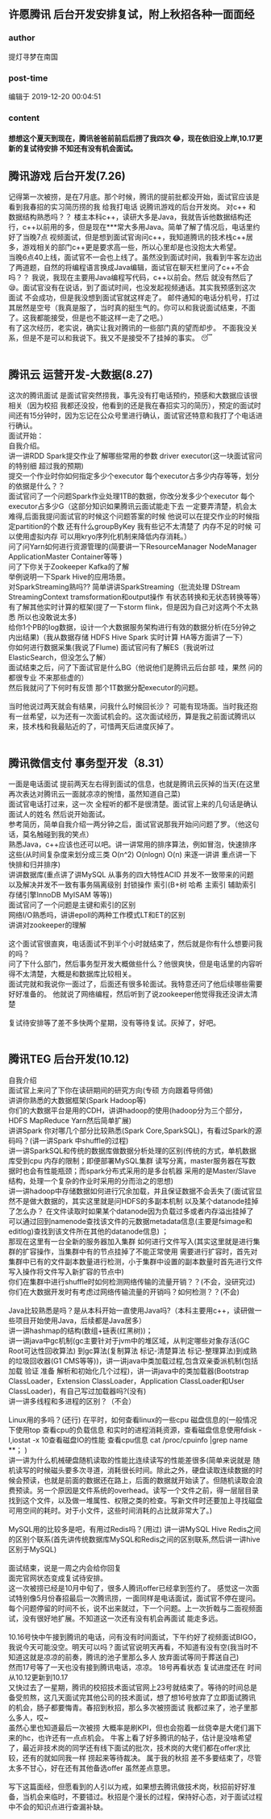 ## 许愿腾讯 后台开发安排复试，附上秋招各种一面面经
### author 
提灯寻梦在南国
### post-time 

编辑于  2019-12-20 00:04:51
### content 
<div class="post-topic-des nc-post-content">
 <h4>
  想想这个夏天到现在，腾讯爸爸前前后后捞了我四次
  <span>
   😂，现在依旧没上岸,10.17更新的复试待安排 不知还有没有机会面试。
  </span>
 </h4>
 <h2>
  <strong>
   腾讯游戏 后台开发(7.26)
  </strong>
 </h2>
 <div>
  记得第一次被捞，是在7月底。那个时候，腾讯的提前批都没开始，面试官应该是看到我春招的实习简历捞的我 给我打电话 说腾讯游戏的后台开发岗。 对c++ 和数据结构熟悉吗？？ 楼主本科c++，读研大多是Java，我就告诉他数据结构还行，c++以前用的多，但是现在***常大多用Java。简单了解了情况后，电话里约好了当晚7点 视频面试，但是想到面试官询问c++，我知道腾讯的技术栈c++居多，游戏相关的部门c++更是要求高一些，所以心里却是也没抱太大希望。
 </div>
 <div>
  当晚6点40上线，面试官不一会也上线了。虽然没到面试时间，我看到牛客左边出了两道题，自然的将编程语言换成Java编辑，面试官在聊天栏里问了c++不会吗？？ 我说，我现在主要用Java编程写代码，c++以前会。然后 就没有然后了
  <span>
   😪。面试官没有在说话，到了面试时间，也没发起视频通话。其实我预感到这次面试 不会成功，但是我没想到面试官就这样走了。 邮件通知的电话分机号，打过其居然是空号（我真是服了，当时真的挺生气的。你可以和我说面试结束，不面了。这我都能接受，但是也不能这样一走了之吧。）
  </span>
 </div>
 <div>
  <span>
   有了这次经历，老实说，确实让我对腾讯的一些部门真的望而却步。 不面我没关系，但是不是可以和我说下。我又不是接受不了挂掉的事实。
   <span>
    😴
   </span>
  </span>
 </div>
 <div>
  <span>
   <br/>
  </span>
 </div>
 <div>
  <h2>
   <span>
    腾讯云 运营开发-大数据(8.27)
   </span>
  </h2>
  <span>
   这次的腾讯面试 是面试官突然捞我，事先没有打电话预约，预感和大数据应该很相关（因为校招 我都还没投，他看到的还是我在春招实习的简历），预定的面试时间还有15分钟时，因为忘记在公众号里进行确认，面试官还特意和我打了个电话进行确认。
   <br/>
   面试开始：
   <br/>
   自我介绍。
  </span>
 </div>
 <div>
  <span>
   讲一讲RDD Spark提交作业了解哪些常用的参数 driver executor(这一块面试官问的特别细 超过我的预期)
  </span>
 </div>
 <div>
  <span>
   提交一个作业时你如何指定多少个executor 每个executor占多少内存等等，划分的依据是什么？？
  </span>
 </div>
 <div>
  <span>
   面试官问了一个问题Spark作业处理1TB的数据，你改分发多少个executor 每个executor占多少G（这部分知识如果腾讯云面试能走下去 一定要弄清楚，机会太难得,后面我提问面试官的时候这个问题答案的时候 他说可以在提交作业的时候指定partition的个数 还有什么groupByKey 我有些记不太清楚了 内存不足的时候 可以使用虚拟内存 可以用kryo序列化机制来降低内存消耗。）
  </span>
 </div>
 <div>
  <span>
   问了问Yarn如何进行资源管理的(简要讲一下ResourceManager NodeManager ApplicationMaster Container等等 )
  </span>
 </div>
 <div>
  <span>
   问了下你关于Zookeeper Kafka的了解
  </span>
 </div>
 <div>
  <span>
   举例说明一下Spark Hive的应用场景。
  </span>
 </div>
 <div>
  <span>
   对SparkStreaming熟吗?? 简单讲讲SparkStreaming（批流处理 DStream StreamingContext tramsformation和output操作 有状态转换和无状态转换等等）
  </span>
 </div>
 <div>
  <span>
   有了解其他实时计算的框架(提了一下storm flink，但是因为自己对这两个不太熟悉 所以也没敢说太多)
  </span>
 </div>
 <div>
  <span>
   给你1个PB的log数据，设计一个大数据服务架构进行有效的数据分析(在5分钟之内出结果)（我从数据存储 HDFS Hive Spark 实时计算 HA等方面讲了一下）
  </span>
 </div>
 <div>
  <span>
   你如何进行数据采集(我说了Flume) 面试官问有了解ES（我说听过ElasticSearch，但没怎么了解）
   <br/>
   面试结束之后，问了下面试官是什么BG（他说他们是腾讯云后台部 哇，果然 问的都很专业 不来那些虚的）
  </span>
 </div>
 <div>
  <span>
   然后我就问了下何时有反馈 那个1T数据分配executor的问题。
  </span>
 </div>
 <div>
  <span>
   <br/>
  </span>
 </div>
 <div>
  <span>
   当时他说过两天就会有结果，问我什么时候回长沙？ 可能有现场面。当时我还抱有一丝希望，以为还有一次面试机会的。这次面试经历，算是我之前面试腾讯以来，技术栈和我最贴近的了，可惜两天后进度灰掉了。
  </span>
 </div>
 <div>
  <span>
   <br/>
  </span>
 </div>
 <div>
  <h2>
   <span>
    腾讯微信支付 事务型开发（8.31）
   </span>
  </h2>
  <span>
   一面是电话面试 提前两天左右得到面试的信息，也就是腾讯云灰掉的当天(在这里再次表达对腾讯云一面就凉凉的惋惜，虽然知道自己菜)
   <br/>
   面试官电话打过来，这一次 全程听的都不是很清楚。面试官上来的几句话是确认面试人的姓名 然后说开始面试。
  </span>
 </div>
 <div>
  <span>
   参考简历，简单自我介绍一两分钟之后，面试官说那我开始问问题了罗。（他这句话，莫名触碰到我的笑点）
   <br/>
   熟悉Java，c++应该也还可以吧。讲一讲常用的排序算法，例如冒泡，快速排序这些(从时间复杂度来划分成三类 O(n^2) O(nlogn) O(n) 来逐一讲讲 重点讲一下快排和归并排序)
   <br/>
   讲讲数据库(重点讲了讲MySQL 从事务的四大特性ACID 并发不一致带来的问题 以及解决并发不一致有事务隔离级别 封锁操作 索引(B+树 哈希 主索引 辅助索引 存储引擎InnoDB MyISAM 等等))
  </span>
 </div>
 <div>
  <span>
   面试官问了一个问题是主键和索引的区别
   <br/>
   网络I/O熟悉吗，讲讲epoll的两种工作模式LT和ET的区别
   <br/>
   讲讲对zookeeper的理解
  </span>
 </div>
 <div>
  <span>
   <br/>
   这个面试官很直爽，电话面试不到半个小时就结束了，然后就是你有什么想要问我的吗？
  </span>
 </div>
 <div>
  <span>
   问了下什么部门，然后事务型开发大概做些什么？他很爽快，但是电话里的内容听得不太清楚，大概是和数据库比较相关。
  </span>
 </div>
 <div>
  <span>
   面试完就和我说你一面过了，后面还有很多轮面试。我特意还问了他后续哪些需要好好准备的。 他就说了网络编程，然后听到了说zookeeper他觉得我还没讲太清楚
  </span>
 </div>
 <div>
  <span>
   <br/>
  </span>
 </div>
 <div>
  <span>
   复试待安排等了差不多快两个星期，没有等待复试。灰掉了，好吧。
  </span>
 </div>
 <div>
  <span>
   <br/>
  </span>
 </div>
 <div>
  <h2>
   <span>
    腾讯TEG 后台开发(10.12)
   </span>
  </h2>
  <span>
   自我介绍
   <br/>
   面试官上来问了下你在读研期间的研究方向(专硕 方向跟着导师做)
   <br/>
   讲讲你熟悉的大数据框架(Spark Hadoop等)
   <br/>
   你们的大数据平台是用的CDH，讲讲hadoop的使用(hadoop分为三个部分，HDFS MapReduce Yarn然后简单扩展)
   <br/>
   讲讲Spark 你对哪几个部分比较熟悉(Spark Core,SparkSQL)，有看过Spark的源码吗？(讲一讲Spark 中shuffle的过程)
   <br/>
   讲一讲SparkSQL和传统的数据库做数据分析处理的区别(传统的方式，单机数据库受到cpu 内存的限制；即便部署MySQL集群 读写分离，master服务器在写数据时也会有性能瓶颈；而spark分布式采用的是多台机器 采用的是Master/Slave结构，处理一个复杂的作业时采用的分而治之的思想)
   <br/>
   讲一讲hadoop中存储数据如何进行冗余加载，并且保证数据不会丢失了(面试官显然不是做大数据的，其实这里就是问HDFS的多副本机制 以及某个datanode挂掉了怎么办？ 在文件读取时如果某个datanode因为负载过多或者内存溢出挂掉了 可以通过回到namenode查找该文件的元数据metadata信息(主要是fsimage和editlog)查找到该文件所在其他的datanode信息) ；
  </span>
 </div>
 <div>
  <span>
   那现在这里有一台全新的服务器加入集群 如何进行文件写入(其实这里就是进行集群的扩容操作，当集群中有的节点挂掉了不能正常使用 需要进行扩容时，首先对集群中已有的文件副本数量进行检测，小于集群中设置的副本数量时首先进行文件写入操作将文件写入新扩容的节点中)
   <br/>
   你们在集群中进行shuffle时如何检测网络传输的流量开销？？(不会，没研究过)
   <br/>
   你们在大数据开发时有考虑过网络传输流量的开销吗？如何检测？？(不会)
   <br/>
   <br/>
   Java比较熟悉是吗？是从本科开始一直使用Java吗?（本科主要用c++，读研做一些项目开始使用Java，后续都是Java居多）
   <br/>
   讲一讲hashmap的结构(数组+链表(红黑树))；
   <br/>
   讲一讲java中gc机制(gc主要针对于jvm中的堆区域，从判定哪些对象存活(GC Root可达性回收算法) 到gc算法(复制算法 标记-清楚算法 标记-整理算法)到成熟的垃圾回收器(G1 CMS等等))，讲一讲java中类加载过程,包含双亲委派机制(包括加载 验证 准备 解析和初始化几个过程)，讲一讲java中的类加载器(Bootstrap ClassLoader，Extension ClassLoader，Application ClassLoader和User ClassLoader)，有自己写过加载器吗?(没有)
   <br/>
   讲一讲多线程和多进程的区别？（不会）
   <br/>
   <br/>
   Linux用的多吗？(还行) 在平时，如何查看linux的一些cpu 磁盘信息的(一般情况下使用top 查看cpu的负载信息 和实时的进程消耗资源，查看磁盘信息使用fdisk -l,iostat -x 10查看磁盘IO的性能 查看cpu信息 cat /proc/cpuinfo |grep name **； )
   <br/>
   讲一讲为什么机械硬盘随机读取的性能比连续读写的性能差很多(简单来说就是 随机读写的时候磁头要多次寻道，消耗很长时间。除此之外，硬盘读取连续数据的时候会预读，也就是前面的数据还在路上，后面的数据就开始读了。但随机读取会浪费预读。另一个原因是文件系统的overhead。读写一个文件之前，得一层层目录找到这个文件，以及做一堆属性、权限之类的检查。写新文件时还要加上寻找磁盘可用空间的耗时。对于小文件，这些时间消耗的占比就非常大了。)
   <br/>
   <br/>
   MySQL用的比较多是吧，有用过Redis吗？(用过) 讲一讲MySQL Hive Redis之间的区别个联系(首先讲传统数据库MySQL和Redis之间的区别联系,然后讲一讲hive区别于MySQL)
   <br/>
   <br/>
   面试结束，说是一周之内会给你回复
   <br/>
   面完官网状态变成复试待安排。
   <br/>
   这一次被捞已经是10月中旬了，很多人腾讯offer已经拿到签约了。 感觉这一次面试特别像5月份春招最后一次腾讯捞，一面同样是电话面试，面试官不停在提问。每个问题停留的时间不长，说不出来就过，下一个问题。上一次折戟与二面视频面试，没有很好地扩展。不知道这一次还有没有机会再面试 能走多远。
  </span>
 </div>
 <div>
  <span>
   <br/>
  </span>
 </div>
 <div>
  <span>
   10.16号快中午接到腾讯的电话，问有没有时间面试，下午约好了视频面试BIGO，我说今天可能没空。明天可以吗？面试官说明天再看，不知道有没有空(我当时不知道这就是凉凉的前奏，腾讯的池子里那么多人 放弃面试等同于葬送自己)
  </span>
 </div>
 <div>
  <span>
   然而17号等了一天也没有接到腾讯电话，凉凉。 18号再看状态 复试进度还在 时间从10.12更新到10.17
  </span>
 </div>
 <div>
  <span>
   又快过去了一星期，腾讯的校招技术面试官网上23号就结束了。等待的时间总是备受煎熬，这几天面试完其他公司的技术面试，想了想16号放弃了立即面试腾讯的机会，肠子都要悔青。春招到秋招，那么多次被捞面试 我都过来了，池子里那么多人，哎~
  </span>
 </div>
 <div>
  <span>
   虽然心里也知道最后一次被捞 大概率是刷KPI，但也会抱着一丝侥幸是大佬们漏下来的hc，也许还有一点点机会。
   <span>
    牛客上看了好多腾讯的帖子，估计是没啥希望了，最近非技术岗的同学还有线下面试的批次，技术岗的大佬们都在offer求比较，还有的就如同我一样 捞起来等待裁决。 属于我的秋招 差不多要结束了，尽管太多不甘心，好在还有其他备选offer 虽然差点意思。
   </span>
  </span>
 </div>
 <div>
  <span>
   <br/>
  </span>
 </div>
 <div>
  <span>
   写下这篇面经，但愿看到的人引以为戒，如果想去腾讯做技术岗，秋招前好好准备，当机会来临时，不要错过。秋招是个漫长的过程，保持好心态，对于面试过程中不会的知识点进行查漏补缺。
   <br/>
   <br/>
  </span>
 </div>
</div>
